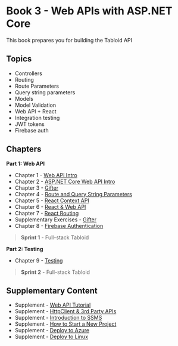 # Book 3 - Web APIs with <span>ASP.</span>NET Core

This book prepares you for building the Tabloid API

## Topics

* Controllers
* Routing
* Route Parameters
* Query string parameters
* Models
* Model Validation
* Web API + React
* Integration testing
* JWT tokens
* Firebase auth

## Chapters

**Part 1: Web API**

* Chapter 1 - [Web API Intro](./chapters/API_OVERVIEW.md)
* Chapter 2 - [ASP.NET Core Web API Intro](./chapters/ASP_NET_WEB_API_INTRO.md)
* Chapter 3 - [Gifter](./chapters/GIFTER.md)
* Chapter 4 - [Route and Query String Parameters](./chapters/CONTROLLER_PARAMETERS.md)
* Chapter 5 - [React Context API](./chapters/CONTEXT_API.md)
* Chapter 6 - [React & Web API](./chapters/REACT_WITH_API.md)
* Chapter 7 - [React Routing](./chapters/REACT_ROUTER.md)
* Supplementary Exercises - [Gifter](./chapters/GIFTER_SUPPLEMENTAL.md)
* Chapter 8 - [Firebase Authentication](./chapters/FIREBASE_AUTH.md)

> __Sprint 1__ - Full-stack Tabloid

**Part 2: Testing**

* Chapter 9 - [Testing](./chapters/TESTING.md)

> __Sprint 2__ - Full-stack Tabloid

## Supplementary Content

* Supplement - [Web API Tutorial](https://docs.microsoft.com/en-us/aspnet/core/tutorials/first-web-api)
* Supplement - [HttpClient & 3rd Party APIs](./chapters/HTTPCLIENT.md)
* Supplement - [Introduction to SSMS](./chapters/SSMS_INTRO.md)
* Supplement - [How to Start a New Project](./chapters/PROJECT_INIT.md)
* Supplement - [Deploy to Azure](./chapters/AZURE_DEPLOY.md)
* Supplement - [Deploy to Linux](./chapters/LINUX_DEPLOY.md)

